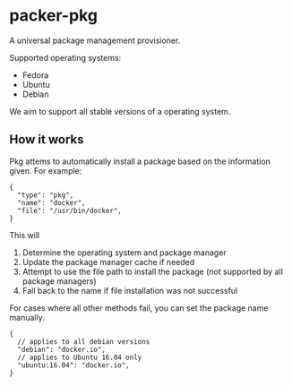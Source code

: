 # packer-pkg

A universal package management provisioner.

Supported operating systems:

* Fedora
* Ubuntu
* Debian

We aim to support all stable versions of a operating system.

## How it works

Pkg attems to automatically install a package based on the information given. For example:

```
{
  "type": "pkg",
  "name": "docker",
  "file": "/usr/bin/docker",
}
```

This will

1. Determine the operating system and package manager
2. Update the package manager cache if needed
3. Attempt to use the file path to install the package (not supported by all package managers)
4. Fall back to the name if file installation was not successful

For cases where all other methods fail, you can set the package name manually.

```
{
  // applies to all debian versions
  "debian": "docker.io",
  // applies to Ubuntu 16.04 only
  "ubuntu:16.04": "docker.io",
}
```